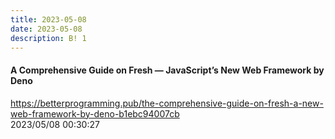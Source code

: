 ```yaml
---
title: 2023-05-08
date: 2023-05-08
description: B! 1
---
```


#### A Comprehensive Guide on Fresh — JavaScript’s New Web Framework by Deno
https://betterprogramming.pub/the-comprehensive-guide-on-fresh-a-new-web-framework-by-deno-b1ebc94007cb<br>
2023/05/08 00:30:27<br>


